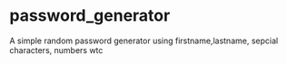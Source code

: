 # password_generator
 A simple random password generator using firstname,lastname, sepcial characters, numbers wtc
